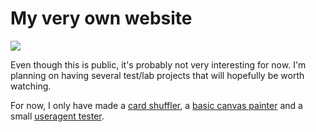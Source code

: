 # My very own website

![](https://img.shields.io/badge/built_by-mxdvl-blue)

Even though this is public, it's probably not very interesting for now. I'm planning on having several test/lab projects that will hopefully be worth watching.

For now, I only have made a [card shuffler](http://madeck.com/cards/), a [basic canvas painter](http://madeck.com/test/) and a small [useragent tester](http://madeck.com/agent/).
